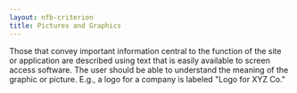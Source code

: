```yaml
---
layout: nfb-criterion
title: Pictures and Graphics
---
```

Those that convey important information central to the function of the site or application are described using text that is easily available to screen access software. The user should be able to understand the meaning of the graphic or picture. E.g., a logo for a company is labeled "Logo for XYZ Co."